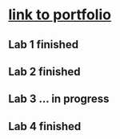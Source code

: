 # [link to portfolio](https://github.com/samlinck/2imd-webtech3-portfolio)

## Lab 1 finished

## Lab 2 finished

## Lab 3 ... in progress

## Lab 4 finished